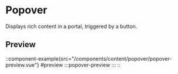# Popover
Displays rich content in a portal, triggered by a button.

## Preview
::component-example{src="/components/content/popover/popover-preview.vue"}
#preview
  :::popover-preview
  :::
::